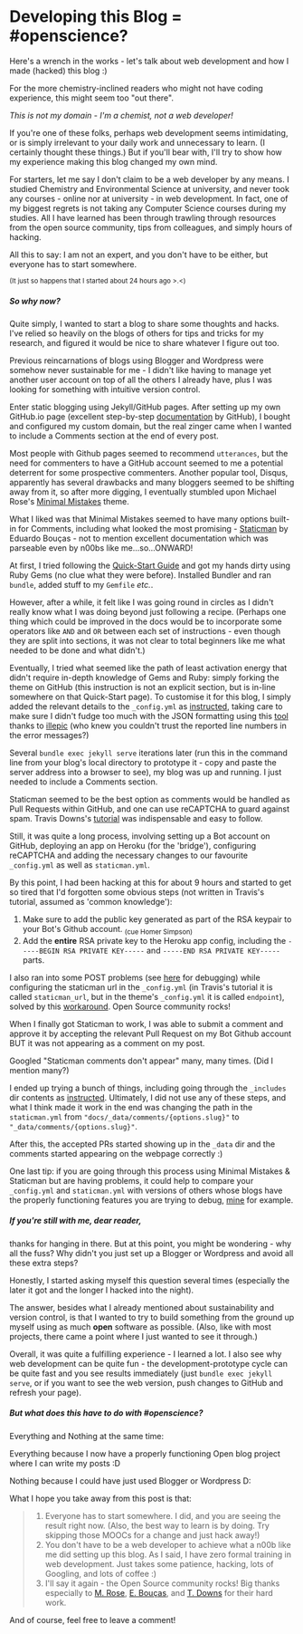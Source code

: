 # Developing this Blog = #openscience?


Here's a wrench in the works - let's talk about web development and how I made (hacked) this blog :)

For the more chemistry-inclined readers who might not have coding experience, this might seem too "out there".

*This is not my domain - I'm a chemist, not a web developer!*

If you're one of these folks, perhaps web development seems intimidating, or is simply irrelevant to your daily work and unnecessary to learn. (I certainly thought these things.) But if you'll bear with, I'll try to show how my experience making this blog changed my own mind.

For starters, let me say I don't claim to be a web developer by any means. I studied Chemistry and Environmental Science at university, and never took any courses - online nor at university - in web development. In fact, one of my biggest regrets is not taking any Computer Science courses during my studies. All I have learned has been through trawling through resources from the open source community, tips from colleagues, and simply hours of hacking. 

All this to say: I am not an expert, and you don't have to be either, but everyone has to start somewhere. 

<sub>(It just so happens that I started about 24 hours ago >.<)</sub>

##### So why now? 

Quite simply, I wanted to start a blog to share some thoughts and hacks. I've relied so heavily on the blogs of others for tips and tricks for my research, and figured it would be nice to share whatever I figure out too. 

Previous reincarnations of blogs using Blogger and Wordpress were somehow never sustainable for me - I didn't like having to manage yet another user account on top of all the others I already have, plus I was looking for something with intuitive version control. 

Enter static blogging using Jekyll/GitHub pages. After setting up my own GitHub.io page (excellent step-by-step [documentation](https://docs.github.com/en/free-pro-team@latest/github/working-with-github-pages) by GitHub), I bought and configured my custom domain, but the real zinger came when I wanted to include a Comments section at the end of every post.  

Most people with Github pages seemed to recommend `utterances`, but the need for commenters to have a GitHub account seemed to me a potential deterrent for some prospective commenters. Another popular tool, Disqus, apparently has several drawbacks and many bloggers seemed to be shifting away from it, so after more digging, I eventually stumbled upon Michael Rose's [Minimal Mistakes](https://mmistakes.github.io/minimal-mistakes/) theme. 

What I liked was that Minimal Mistakes seemed to have many options built-in for Comments, including what looked the most promising - [Staticman](https://staticman.net/) by Eduardo Bouças  - not to mention excellent documentation which was parseable even by n00bs like me...so...ONWARD!

At first, I tried following the [Quick-Start Guide](https://mmistakes.github.io/minimal-mistakes/docs/quick-start-guide/) and got my hands dirty using Ruby Gems (no clue what they were before). Installed Bundler and ran `bundle`, added stuff to my `Gemfile` *etc.*. 

However, after a while, it felt like I was going round in circles as I didn't really know what I was doing beyond just following a recipe. (Perhaps one thing which could be improved in the docs would be to incorporate some operators like `AND` and `OR` between each set of instructions - even though they are split into sections, it was not clear to total beginners like me what needed to be done and what didn't.)

Eventually, I tried what seemed like the path of least activation energy that didn't require in-depth knowledge of Gems and Ruby: simply forking the theme on GitHub (this instruction is not an explicit section, but is in-line somewhere on that Quick-Start page). To customise it for this blog, I simply added the relevant details to the `_config.yml` as [instructed](https://mmistakes.github.io/minimal-mistakes/docs/configuration/#static-based-comments-via-staticman), taking care to make sure I didn't fudge too much with the JSON formatting using this [tool](https://jsonformatter.org/yaml-formatter) thanks to [illepic](https://github.com/ruby/psych/issues/190#issuecomment-162658663) (who knew you couldn't trust the reported line numbers in the error messages?)

Several `bundle exec jekyll serve` iterations later (run this in the command line from your blog's local directory to prototype it - copy and paste the server address into a browser to see), my blog was up and running. I just needed to include a Comments section.

Staticman seemed to be the best option as comments would be handled as Pull Requests within GitHub, and one can use reCAPTCHA to guard against spam. Travis Downs's [tutorial](https://travisdowns.github.io/blog/2020/02/05/now-with-comments.html#integrate-comments-into-site) was indispensable and easy to follow. 

Still, it was quite a long process, involving setting up a Bot account on GitHub, deploying an app on Heroku (for the 'bridge'), configuring reCAPTCHA and adding the necessary changes to  our favourite `_config.yml` as well as `staticman.yml`.

By this point, I had been hacking at this for about 9 hours and started to get so tired that I'd forgotten some obvious steps (not written in Travis's tutorial, assumed as 'common knowledge'):

1. Make sure to add the public key generated as part of the RSA keypair to your Bot's Github account. <sub>(cue Homer Simpson)</sub>
2. Add the **entire** RSA private key to the Heroku app config, including the `-----BEGIN RSA PRIVATE KEY-----` and `-----END RSA PRIVATE KEY-----` parts. 

I also ran into some POST problems (see [here](https://vincenttam.gitlab.io/post/2018-12-25-staticman-repo-setup-errors/) for debugging) while configuring the staticman url in the `_config.yml` (in Travis's tutorial it is called `staticman_url`, but in the theme's `_config.yml` it is called `endpoint`), solved by this [workaround](https://github.com/mmistakes/minimal-mistakes/issues/2386#issue-557036832). Open Source community rocks!

When I finally got Staticman to work, I was able to submit a comment and approve it by accepting the relevant Pull Request on my Bot Github account BUT it was not appearing as a comment on my post. 

Googled "Staticman comments don't appear" many, many times. (Did I mention many?)

I ended up trying a bunch of things, including going through the `_includes` dir contents as [instructed](https://travisdowns.github.io/blog/2020/02/05/now-with-comments.html#markdown-part). Ultimately, I did not use any of these steps, and what I think made it work in the end was changing the path in the `staticman.yml` from `"docs/_data/comments/{options.slug}"` to `"_data/comments/{options.slug}"`. 

After this, the accepted PRs started showing up in the `_data` dir and the comments started appearing on the webpage correctly :) 

One last tip: if you are going through this process using Minimal Mistakes & Staticman but are having problems, it could help to compare your `_config.yml` and `staticman.yml` with versions of others whose blogs have the properly functioning features you are trying to debug, [mine](https://github.com/adelenelai/green_cheminformatics) for example.

##### If you're still with me, dear reader,
thanks for hanging in there. But at this point, you might be wondering - why all the fuss? Why didn't you just set up a Blogger or Wordpress and avoid all these extra steps? 

Honestly, I started asking myself this question several times (especially the later it got and the longer I hacked into the night). 

The answer, besides what I already mentioned about sustainability and version control, is that I wanted to try to build something from the ground up myself using as much **open** software as possible. (Also, like with most projects, there came a point where I just wanted to see it through.) 

Overall, it was quite a fulfilling experience - I learned a lot. I also see why web development can be quite fun - the development-prototype cycle can be quite fast and you see results immediately (just `bundle exec jekyll serve`, or if you want to see the web version, push changes to GitHub and refresh your page).

##### But what does this have to do with #openscience?

Everything and Nothing at the same time:

Everything because I now have a properly functioning Open blog project where I can write my posts :D

Nothing because I could have just used Blogger or Wordpress D:

What I hope you take away from this post is that:

> 1. Everyone has to start somewhere. I did, and you are seeing the result right now. (Also, the best way to learn is by doing. Try skipping those MOOCs for a change and just hack away!)
> 2. You don't have to be a web developer to achieve what a n00b like me did setting up this blog. As I said, I have zero formal training in web development. Just takes some patience, hacking, lots of Googling, and lots of coffee :) 
> 3. I'll say it again - the Open Source community rocks! Big thanks especially to  [M. Rose](https://mmistakes.github.io/minimal-mistakes/), [E. Bouças](https://staticman.net/), and [T. Downs](https://travisdowns.github.io/blog/2020/02/05/now-with-comments.html#integrate-comments-into-site) for their hard work.

And of course, feel free to leave a comment!












